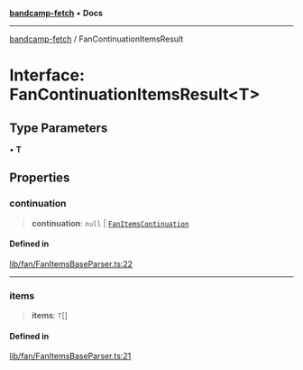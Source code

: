 [**bandcamp-fetch**](../README.md) • **Docs**

***

[bandcamp-fetch](../README.md) / FanContinuationItemsResult

# Interface: FanContinuationItemsResult\<T\>

## Type Parameters

• **T**

## Properties

### continuation

> **continuation**: `null` \| [`FanItemsContinuation`](FanItemsContinuation.md)

#### Defined in

[lib/fan/FanItemsBaseParser.ts:22](https://github.com/patrickkfkan/bandcamp-fetch/blob/d7908af6ae5080a27ddea05f2631b8fc5129d64d/src/lib/fan/FanItemsBaseParser.ts#L22)

***

### items

> **items**: `T`[]

#### Defined in

[lib/fan/FanItemsBaseParser.ts:21](https://github.com/patrickkfkan/bandcamp-fetch/blob/d7908af6ae5080a27ddea05f2631b8fc5129d64d/src/lib/fan/FanItemsBaseParser.ts#L21)
